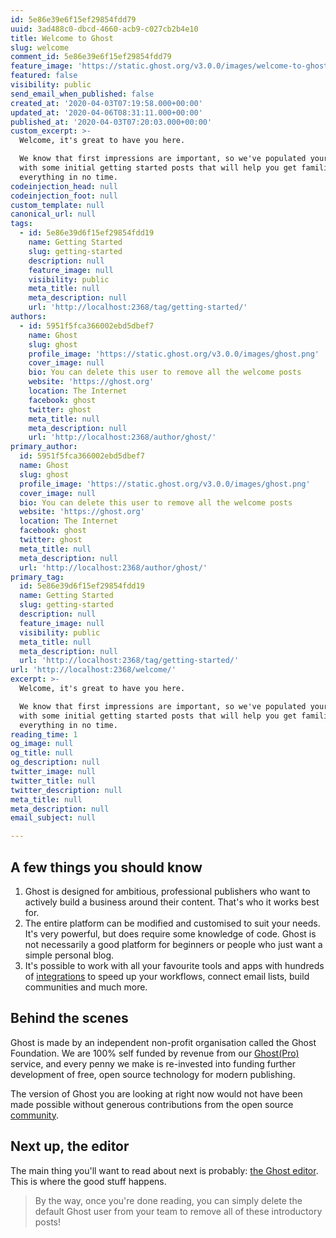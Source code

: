 ```yaml
---
id: 5e86e39e6f15ef29854fdd79
uuid: 3ad488c0-dbcd-4660-acb9-c027cb2b4e10
title: Welcome to Ghost
slug: welcome
comment_id: 5e86e39e6f15ef29854fdd79
feature_image: 'https://static.ghost.org/v3.0.0/images/welcome-to-ghost.png'
featured: false
visibility: public
send_email_when_published: false
created_at: '2020-04-03T07:19:58.000+00:00'
updated_at: '2020-04-06T08:31:11.000+00:00'
published_at: '2020-04-03T07:20:03.000+00:00'
custom_excerpt: >-
  Welcome, it's great to have you here.

  We know that first impressions are important, so we've populated your new site
  with some initial getting started posts that will help you get familiar with
  everything in no time.
codeinjection_head: null
codeinjection_foot: null
custom_template: null
canonical_url: null
tags:
  - id: 5e86e39d6f15ef29854fdd19
    name: Getting Started
    slug: getting-started
    description: null
    feature_image: null
    visibility: public
    meta_title: null
    meta_description: null
    url: 'http://localhost:2368/tag/getting-started/'
authors:
  - id: 5951f5fca366002ebd5dbef7
    name: Ghost
    slug: ghost
    profile_image: 'https://static.ghost.org/v3.0.0/images/ghost.png'
    cover_image: null
    bio: You can delete this user to remove all the welcome posts
    website: 'https://ghost.org'
    location: The Internet
    facebook: ghost
    twitter: ghost
    meta_title: null
    meta_description: null
    url: 'http://localhost:2368/author/ghost/'
primary_author:
  id: 5951f5fca366002ebd5dbef7
  name: Ghost
  slug: ghost
  profile_image: 'https://static.ghost.org/v3.0.0/images/ghost.png'
  cover_image: null
  bio: You can delete this user to remove all the welcome posts
  website: 'https://ghost.org'
  location: The Internet
  facebook: ghost
  twitter: ghost
  meta_title: null
  meta_description: null
  url: 'http://localhost:2368/author/ghost/'
primary_tag:
  id: 5e86e39d6f15ef29854fdd19
  name: Getting Started
  slug: getting-started
  description: null
  feature_image: null
  visibility: public
  meta_title: null
  meta_description: null
  url: 'http://localhost:2368/tag/getting-started/'
url: 'http://localhost:2368/welcome/'
excerpt: >-
  Welcome, it's great to have you here.

  We know that first impressions are important, so we've populated your new site
  with some initial getting started posts that will help you get familiar with
  everything in no time.
reading_time: 1
og_image: null
og_title: null
og_description: null
twitter_image: null
twitter_title: null
twitter_description: null
meta_title: null
meta_description: null
email_subject: null

---
```

## **A few things you should know**

1.  Ghost is designed for ambitious, professional publishers who want to actively build a business around their content. That's who it works best for.
2.  The entire platform can be modified and customised to suit your needs. It's very powerful, but does require some knowledge of code. Ghost is not necessarily a good platform for beginners or people who just want a simple personal blog.
3.  It's possible to work with all your favourite tools and apps with hundreds of [integrations](https://ghost.org/integrations/) to speed up your workflows, connect email lists, build communities and much more.

## Behind the scenes

Ghost is made by an independent non-profit organisation called the Ghost Foundation. We are 100% self funded by revenue from our [Ghost(Pro)](https://ghost.org/pricing) service, and every penny we make is re-invested into funding further development of free, open source technology for modern publishing.

The version of Ghost you are looking at right now would not have been made possible without generous contributions from the open source [community](https://github.com/TryGhost).

## Next up, the editor

The main thing you'll want to read about next is probably: [the Ghost editor](http://localhost:2368/the-editor/). This is where the good stuff happens.

> By the way, once you're done reading, you can simply delete the default Ghost user from your team to remove all of these introductory posts!
